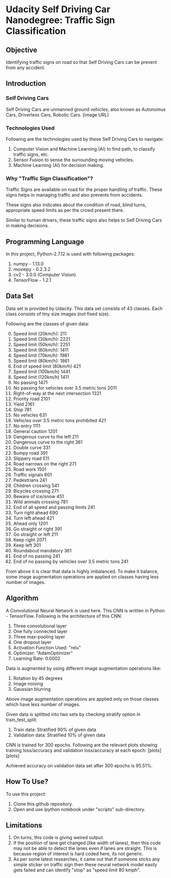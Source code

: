 # Udacity Self Driving Car Nanodegree: Traffic Sign Classification

## Objective
Identifying traffic signs on road so that Self Driving Cars can be prevent from any accident.

## Introduction

### Self Driving Cars
Self Driving Cars are unmanned ground vehicles, also known as Autonomus Cars, Driverless Cars, Robotic Cars. 
[image URL]

### Technologies Used
Following are the technologies used by these Self Driving Cars to navigate:
1. Computer Vision and Machine Learning (AI) to find path, to classify traffic signs, etc.
2. Sensor Fusion to sense the surrounding moving vehicles.
3. Machine Learning (AI) for decision making.

### Why "Traffic Sign Classification"?
Traffic Signs are available on road for the proper handling of traffic. These signs helps in managing traffic and also prevents from accidents.

These signs also indicates about the condition of road, blind turns, appropriate speed limits as per the crowd present there.

Similar to human drivers, these traffic signs also helps to Self Driving Cars in making decisions.

## Programming Language
In this project, Python-2.7.12 is used with following packages:
1. numpy - 1.13.0
2. moviepy - 0.2.3.2
3. cv2 - 3.0.0 (Computer Vision)
4. TensorFlow - 1.2.1

## Data Set
Data set is provided by Udacity. This data set consists of 43 classes. Each class consists of tiny size images (not fixed size).

Following are the classes of given data:

0. Speed limit (20km/h): 211
1. Speed limit (30km/h): 2221
2. Speed limit (50km/h): 2251
3. Speed limit (60km/h): 1411
4. Speed limit (70km/h): 1981
5. Speed limit (80km/h): 1861
6. End of speed limit (80km/h)	421
7. Speed limit (100km/h)	1441
8. Speed limit (120km/h)	1411
9. No passing	1471
10. No passing for vehicles over 3.5 metric tons	2011
11. Right-of-way at the next intersection	1321
12. Priority road	2101
13. Yield	2161
14. Stop	781
15. No vehicles	631
16. Vehicles over 3.5 metric tons prohibited	421
17. No entry	1111
18. General caution	1201
19. Dangerous curve to the left	211
20. Dangerous curve to the right	361
21. Double curve	331
22. Bumpy road	391
23. Slippery road	511
24. Road narrows on the right	271
25. Road work	1501
26. Traffic signals	601
27. Pedestrians	241
28. Children crossing	541
29. Bicycles crossing	271
30. Beware of ice/snow	451
31. Wild animals crossing	781
32. End of all speed and passing limits	241
33. Turn right ahead	690
34. Turn left ahead	421
35. Ahead only	1201
36. Go straight or right	391
37. Go straight or left	211
38. Keep right	2071
39. Keep left	301
40. Roundabout mandatory	361
41. End of no passing	241
42. End of no passing by vehicles over 3.5 metric tons	241

From above it is clear that data is highly imbalanced. To make it balance, some image augmentation operations are applied on classes having less number of images.

## Algorithm
A Convolutional Neural Network is used here. This CNN is written in Python - TensorFlow. Following is the architecture of this CNN:
1. Three convolutional layer
2. One fully connected layer
3. Three max-pooling layer
4. One dropout layer
5. Activation Function Used: "relu"
6. Optimizer: "AdamOptimizer"
7. Learning Rate: 0.0002

Data is augmented by using different image augmentation operations like:
1. Rotation by 45 degrees
2. Image noising
3. Gaussian blurring

Above image augmentation operations are applied only on those classes which have less number of images.

Given data is splitted into two sets by checking stratify option in train_test_split:
1. Train data: Stratified 90% of given data
2. Validation data: Stratified 10% of given data

CNN is trained for 300 epochs. Following are the relevant plots showing training loss/accuracy and validation loss/accuracy at each epoch:
[plots] [plots]

Achieved accuracy on validation data set after 300 epochs is 95.51%.

## How To Use?
To use this project:
1. Clone this github repository.
2. Open and use ipython notebook under "scripts" sub-directory.

## Limitations
1. On turns, this code is giving weired output.
2. If the position of lane get changed (like width of lanes), then this code may not be able to detect the lanes even if lanes are straight. This is because region of interest is hard coded here, its not generic.
3. As per some latest researches, it came out that if someone sticks any simple sticker on traffic sign then these neural network model easily gets failed and can identify "stop" as "speed limit 80 kmph".
